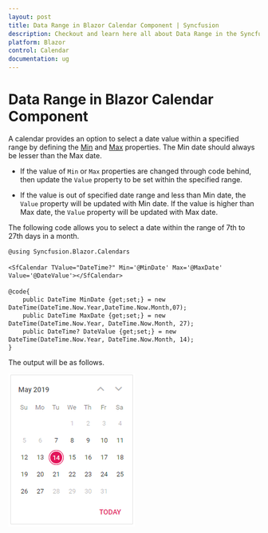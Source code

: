 ```yaml
---
layout: post
title: Data Range in Blazor Calendar Component | Syncfusion
description: Checkout and learn here all about Data Range in the Syncfusion Blazor Calendar component and much more.
platform: Blazor
control: Calendar
documentation: ug
---
```


# Data Range in Blazor Calendar Component

A calendar provides an option to select a date value within a specified range by defining the [Min](https://help.syncfusion.com/cr/blazor/Syncfusion.Blazor.Calendars.CalendarBase-1.html#Syncfusion_Blazor_Calendars_CalendarBase_1_Min) and [Max](https://help.syncfusion.com/cr/blazor/Syncfusion.Blazor.Calendars.CalendarBase-1.html#Syncfusion_Blazor_Calendars_CalendarBase_1_Max) properties. The Min date should always be lesser than the Max date.

* If the value of `Min` or `Max` properties are changed through code behind, then update the `Value` property to be set within the  specified range.

* If the value is out of specified date range and less than Min date, the `Value` property will be updated with Min date. If the value is higher than Max date, the `Value` property will be updated with Max date.

The following code allows you to select a date within the range of 7th to 27th days in a month.

```cshtml
@using Syncfusion.Blazor.Calendars

<SfCalendar TValue="DateTime?" Min='@MinDate' Max='@MaxDate' Value='@DateValue'></SfCalendar>

@code{
    public DateTime MinDate {get;set;} = new DateTime(DateTime.Now.Year,DateTime.Now.Month,07);
    public DateTime MaxDate {get;set;} = new DateTime(DateTime.Now.Year, DateTime.Now.Month, 27);
    public DateTime? DateValue {get;set;} = new DateTime(DateTime.Now.Year, DateTime.Now.Month, 14);
}
```

The output will be as follows.

![calendar](./images/date_range.png)